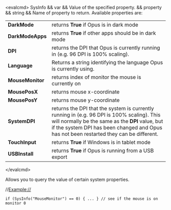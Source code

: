 \<evalcmd\> SysInfo && var && Value of the specified property. && property && string && Name of property to return. Available properties are:

|                  |                                                                                                                                                                                                                                           |
|------------------|-------------------------------------------------------------------------------------------------------------------------------------------------------------------------------------------------------------------------------------------|
| **DarkMode**     | returns **True** if Opus is in dark mode                                                                                                                                                                                                  |
| **DarkModeApps** | returns **True** if other apps should be in dark mode                                                                                                                                                                                     |
| **DPI**          | returns the DPI that Opus is currently running in (e.g. 96 DPI is 100% scaling).                                                                                                                                                          |
| **Language**     | Returns a string identifying the language Opus is currently using.                                                                                                                                                                        |
| **MouseMonitor** | returns index of monitor the mouse is currently on                                                                                                                                                                                        |
| **MousePosX**    | returns mouse x-coordinate                                                                                                                                                                                                                |
| **MousePosY**    | returns mouse y-coordinate                                                                                                                                                                                                                |
| **SystemDPI**    | returns the DPI that the system is currently running in (e.g. 96 DPI is 100% scaling). This will normally be the same as the **DPI** value, but if the system DPI has been changed and Opus has not been restarted they can be different. |
| **TouchInput**   | returns **True** if Windows is in tablet mode                                                                                                                                                                                             |
| **USBInstall**   | returns **True** if Opus is running from a USB export                                                                                                                                                                                     |

\</evalcmd\>

Allows you to query the value of certain system properties.

//<Example://>

    if (SysInfo("MouseMonitor") == 0) { ... } // see if the mouse is on monitor 0
